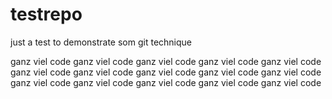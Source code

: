 # testrepo
just a test to demonstrate som git technique



ganz viel code
ganz viel code
ganz viel code
ganz viel code
ganz viel code
ganz viel code
ganz viel code
ganz viel code
ganz viel code
ganz viel code
ganz viel code
ganz viel code
ganz viel code
ganz viel code
ganz viel code
